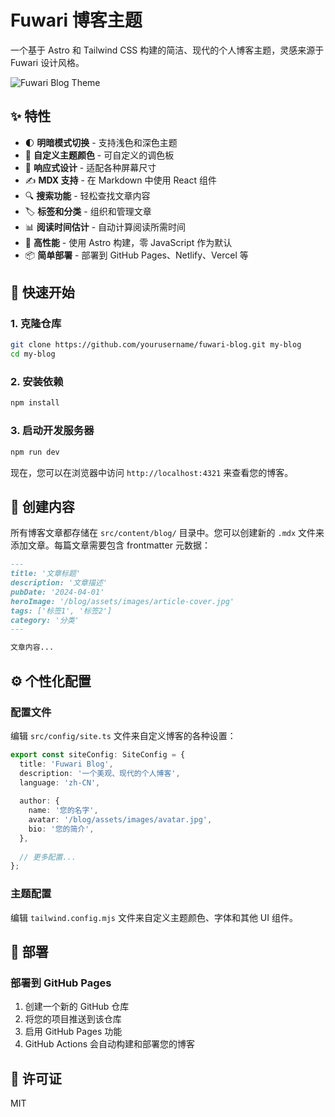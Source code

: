# Fuwari 博客主题

一个基于 Astro 和 Tailwind CSS 构建的简洁、现代的个人博客主题，灵感来源于 Fuwari 设计风格。

![Fuwari Blog Theme](./public/preview.jpg)

## ✨ 特性

- 🌓 **明暗模式切换** - 支持浅色和深色主题
- 🎨 **自定义主题颜色** - 可自定义的调色板
- 📱 **响应式设计** - 适配各种屏幕尺寸
- ✍️ **MDX 支持** - 在 Markdown 中使用 React 组件
- 🔍 **搜索功能** - 轻松查找文章内容
- 🏷️ **标签和分类** - 组织和管理文章
- 📊 **阅读时间估计** - 自动计算阅读所需时间
- 🚀 **高性能** - 使用 Astro 构建，零 JavaScript 作为默认
- 📦 **简单部署** - 部署到 GitHub Pages、Netlify、Vercel 等

## 🚀 快速开始

### 1. 克隆仓库

```bash
git clone https://github.com/yourusername/fuwari-blog.git my-blog
cd my-blog
```

### 2. 安装依赖

```bash
npm install
```

### 3. 启动开发服务器

```bash
npm run dev
```

现在，您可以在浏览器中访问 `http://localhost:4321` 来查看您的博客。

## 📝 创建内容

所有博客文章都存储在 `src/content/blog/` 目录中。您可以创建新的 `.mdx` 文件来添加文章。每篇文章需要包含 frontmatter 元数据：

```markdown
---
title: '文章标题'
description: '文章描述'
pubDate: '2024-04-01'
heroImage: '/blog/assets/images/article-cover.jpg'
tags: ['标签1', '标签2']
category: '分类'
---

文章内容...
```

## ⚙️ 个性化配置

### 配置文件

编辑 `src/config/site.ts` 文件来自定义博客的各种设置：

```typescript
export const siteConfig: SiteConfig = {
  title: 'Fuwari Blog',
  description: '一个美观、现代的个人博客',
  language: 'zh-CN',
  
  author: {
    name: '您的名字',
    avatar: '/blog/assets/images/avatar.jpg',
    bio: '您的简介',
  },
  
  // 更多配置...
};
```

### 主题配置

编辑 `tailwind.config.mjs` 文件来自定义主题颜色、字体和其他 UI 组件。

## 🚢 部署

### 部署到 GitHub Pages

1. 创建一个新的 GitHub 仓库
2. 将您的项目推送到该仓库
3. 启用 GitHub Pages 功能
4. GitHub Actions 会自动构建和部署您的博客

## 📜 许可证

MIT 